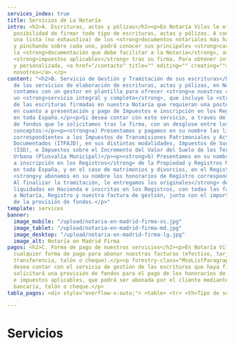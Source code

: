 ```yaml
---
services_index: true
title: Servicios de La Notaría
intro: <h2>A. Escrituras, actas y pólizas</h2><p>En Notaría Vilas le ofrecemos la
  posibilidad de firmar todo tipo de escrituras, actas y pólizas. A continuación verá
  una lista (no exhaustiva) de los <strong>documentos notariales más habituales</strong>,
  y pinchando sobre cada uno, podrá conocer sus principales <strong>características,</strong>
  la <strong>documentación que debe facilitar a la Notaría</strong>, así como los
  <strong>impuestos aplicables</strong> tras su firma. Para obtener información adicional
  y personalizada, <a href="/contacto" title="" editing="" creating="">contacte con
  nosotros</a>.</p>
content: "<h2>B. Servicio de Gestión y Tramitación de sus escrituras</h2><p>Además
  de los servicios de elaboración de escrituras, actas y pólizas, en Notaría Vilas
  contamos con un gestor en plantilla para ofrecer <strong>a nuestros clientes</strong>
  un <strong>servicio integral y completo</strong>, que incluye la <strong>gestión
  de las escrituras firmadas en nuestra Notaría que requieran una posterior tramitación,</strong>
  en cuanto a presentación y pago de Impuestos e inscripción en los Registros correspondientes
  en toda España.</p><p>Si desea contar con este servicio, a través de una provisión
  de fondos que le solicitamos tras la firma, con un desglose entre los distintos
  conceptos:</p><p><strong>a) Presentamos y pagamos en su nombre las liquidaciones</strong>
  correspondientes a los Impuestos de Transmisiones Patrimoniales y Actos Jurídicos
  Documentados (ITPAJD), en sus distintas modalidades, Impuestos de Sucesiones y Donaciones
  (ISD), e Impuestos sobre el Incremento del Valor del Suelo de los Terrenos de Naturaleza
  Urbana (Plusvalía Municipal)</p><p><strong>b) Presentamos en su nombre las escrituras
  a inscripción en los Registros</strong> de la Propiedad y Registros Mercantiles
  en toda España, y en el caso de matrimonios y divorcios, en el Registro Civil correspondiente,
  <strong>y abonamos en su nombre los honorarios de Registro correspondientes.</strong></p><p><strong>c)
  Al finalizar la tramitación, le entregamos los originales</strong> de sus escrituras
  liquidadas en Hacienda e inscritas en los Registros, con todas las facturas correspondientes
  a Notaría, Registro y nuestra factura de gestión, junto con el importe sobrante
  de la provisión de fondos.</p>"
template: services
banner:
  image_mobile: "/upload/notaria-en-madrid-firma-xs.jpg"
  image_tablet: "/upload/notaria-en-madrid-firma-md.jpg"
  image_desktop: "/upload/notaria-en-madrid-firma-lg.jpg"
  image_alt: Notaría en Madrid Firma
pagos: <h2>C. Forma de pago de nuestros servicios</h2><p>En Notaría Vilas admitimos
  cualquier forma de pago para abonar nuestras facturas (efectivo, tarjeta bancaria,
  transferencia, talón o cheque).</p><p forestry-class="MsoListParagraphCxSpLast">Si
  desea contar con el servicio de gestión de las escrituras que haya firmado, se le
  solicitará una provisión de fondos para el pago de los honorarios de Registro, gestoría
  e impuestos aplicables, que podrá ser abonada por el cliente mediante transferencia
  bancaria, talón o cheque.</p>
tabla_pagos: <div style="overflow-x:auto;"> <table> <tr> <th>Tipo de servicio</th> <th>Efectivo</th> <th>Tarjeta Bancaria</th> <th>Transferencia</th> <th>Talón</th> <th>Cheque</th> </tr><tr> <td>Honorarios Notaría</td><td>✓</td><td>✓</td><td>✓</td><td>✓</td><td>✓</td></tr><tr> <td>Gestoría, Impuestos y Registros</td><td>✗</td><td>✗</td><td>✓</td><td>✓</td><td>✓</td></tr></table></div>

---
```

<Banner 
    :text="$page.frontmatter.banner.banner_text"
    :image="$page.frontmatter.banner.image_desktop"
    :image_mobile="$page.frontmatter.banner.image_mobile"
    :image_tablet="$page.frontmatter.banner.image_tablet"
    :image_alt="$page.frontmatter.banner.image_alt"
    :banner_class="'banner__inner--thin'" />

# Servicios

<TextBlock :intro="$page.frontmatter.intro" />
<!--
<Title 
    :title="$page.frontmatter.services_title" 
    :pretitle="$page.frontmatter.services_pre_title" />
-->

<ServicesList />

<TextBlock :intro="$page.frontmatter.content" />

<TextBlock :intro="$page.frontmatter.pagos" />

<TextBlock :intro="$page.frontmatter.tabla_pagos" />